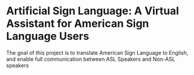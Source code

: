 # Artificial Sign Language: A Virtual Assistant for American Sign Language Users
The goal of this project is to translate American Sign Language to English, and enable full communication between ASL Speakers and Non-ASL speakers